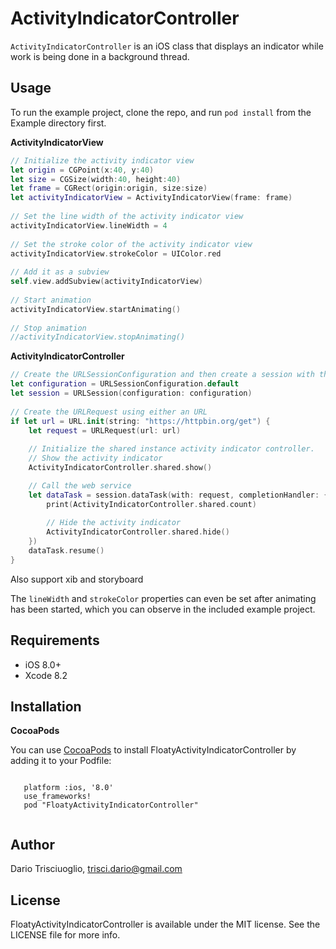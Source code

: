 # ActivityIndicatorController


`ActivityIndicatorController` is an iOS class that displays an indicator while work is being done in a background thread.

## Usage

To run the example project, clone the repo, and run `pod install` from the Example directory first.

**ActivityIndicatorView**

``` swift
// Initialize the activity indicator view
let origin = CGPoint(x:40, y:40)
let size = CGSize(width:40, height:40)
let frame = CGRect(origin:origin, size:size)
let activityIndicatorView = ActivityIndicatorView(frame: frame)
    
// Set the line width of the activity indicator view
activityIndicatorView.lineWidth = 4
    
// Set the stroke color of the activity indicator view
activityIndicatorView.strokeColor = UIColor.red
    
// Add it as a subview
self.view.addSubview(activityIndicatorView)
    
// Start animation
activityIndicatorView.startAnimating()
    
// Stop animation
//activityIndicatorView.stopAnimating()

```

**ActivityIndicatorController**

``` swift
// Create the URLSessionConfiguration and then create a session with that configuration.
let configuration = URLSessionConfiguration.default
let session = URLSession(configuration: configuration)
    
// Create the URLRequest using either an URL
if let url = URL.init(string: "https://httpbin.org/get") {
    let request = URLRequest(url: url)
    
    // Initialize the shared instance activity indicator controller.
    // Show the activity indicator
    ActivityIndicatorController.shared.show()

    // Call the web service
    let dataTask = session.dataTask(with: request, completionHandler: {_,_,_ in
        print(ActivityIndicatorController.shared.count)
        
        // Hide the activity indicator
        ActivityIndicatorController.shared.hide()
    })
    dataTask.resume()
}

```

Also support xib and storyboard

The `lineWidth` and `strokeColor` properties can even be set after animating has been started, which you can observe in the included example project.

## Requirements

* iOS 8.0+
* Xcode 8.2

## Installation
**CocoaPods**

You can use [CocoaPods](http://cocoapods.org) to install FloatyActivityIndicatorController by adding it to your Podfile:

```
   
   platform :ios, '8.0'
   use_frameworks!
   pod "FloatyActivityIndicatorController"
   
```

## Author

Dario Trisciuoglio, trisci.dario@gmail.com

## License

FloatyActivityIndicatorController is available under the MIT license. See the LICENSE file for more info.
